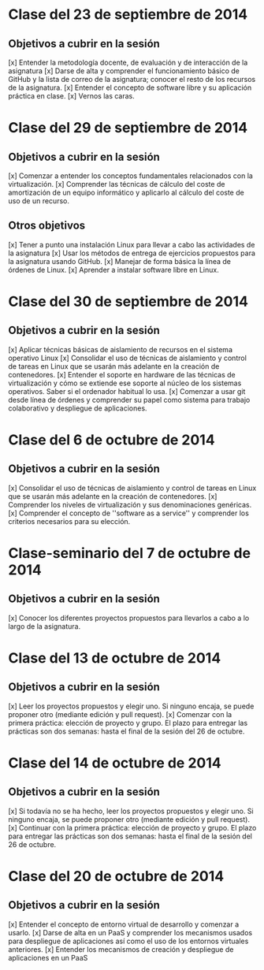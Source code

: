 Clase del 23 de septiembre de 2014
====
Objetivos a cubrir en la sesión
---
[x] Entender la metodología docente, de evaluación y de interacción de la asignatura
[x] Darse de alta y comprender el funcionamiento básico de GitHub y la lista de correo de la asignatura; conocer el resto de los recursos de la asignatura.
[x] Entender el concepto de software libre y su aplicación práctica en clase.
[x] Vernos las caras.


Clase del 29 de septiembre de 2014
====
Objetivos a cubrir en la sesión
---
[x] Comenzar a entender los conceptos fundamentales relacionados con la virtualización.
[x] Comprender las técnicas de cálculo del coste de amortización de un equipo informático y aplicarlo al cálculo del coste de uso de un recurso.

Otros objetivos
---
[x] Tener a punto una instalación Linux para llevar a cabo las actividades de la asignatura
[x] Usar los métodos de entrega de ejercicios propuestos para la asignatura usando GitHub.
[x] Manejar de forma básica la línea de órdenes de Linux.
[x] Aprender a instalar software libre en Linux.


Clase del 30 de septiembre de 2014
====
Objetivos a cubrir en la sesión
---
[x] Aplicar técnicas básicas de aislamiento de recursos en el sistema operativo Linux
[x] Consolidar el uso de técnicas de aislamiento y control de tareas en Linux que se usarán más adelante en la creación de contenedores.
[x] Entender el soporte en hardware de las técnicas de virtualización y cómo se extiende ese soporte al núcleo de los sistemas operativos. Saber si el ordenador habitual lo usa.
[x] Comenzar a usar git desde línea de órdenes y comprender su papel como sistema para trabajo colaborativo y despliegue de aplicaciones.


Clase del 6 de octubre de 2014
====
Objetivos a cubrir en la sesión
---
[x] Consolidar el uso de técnicas de aislamiento y control de tareas en Linux que se usarán más adelante en la creación de contenedores.
[x] Comprender los niveles de virtualización y sus denominaciones genéricas.
[x] Comprender el concepto de ''software as a service'' y comprender los criterios necesarios para su elección.


Clase-seminario del 7 de octubre de 2014
====
Objetivos a cubrir en la sesión
---
[x] Conocer los diferentes proyectos propuestos para llevarlos a cabo a lo largo de la asignatura.


Clase del 13 de octubre de 2014
====
Objetivos a cubrir en la sesión
---
[x] Leer los proyectos propuestos y elegir uno. Si ninguno encaja, se puede proponer otro (mediante edición y pull request).
[x] Comenzar con la primera práctica: elección de proyecto y grupo. El plazo para entregar las prácticas son dos semanas: hasta el final de la sesión del 26 de octubre.


Clase del 14 de octubre de 2014
====
Objetivos a cubrir en la sesión
---
[x] Si todavía no se ha hecho, leer los proyectos propuestos y elegir uno. Si ninguno encaja, se puede proponer otro (mediante edición y pull request).
[x] Continuar con la primera práctica: elección de proyecto y grupo. El plazo para entregar las prácticas son dos semanas: hasta el final de la sesión del 26 de octubre.

Clase del 20 de octubre de 2014
====
Objetivos a cubrir en la sesión
---
[x] Entender el concepto de entorno virtual de desarrollo y comenzar a usarlo.
[x] Darse de alta en un PaaS y comprender los mecanismos usados para despliegue de aplicaciones así como el uso de los entornos virtuales anteriores.
[x] Entender los mecanismos de creación y despliegue de aplicaciones en un PaaS
